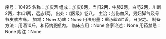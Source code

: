 序号：10495
名称：加皮酒
组成：加皮8两，当归2两，牛膝2两，白芍2两，川断2两，木瓜1两，远志1两。
出处：《医级》卷八。
主治：劳伤血风，男妇脚气及骨节皮肤疼痛。
加减：None
功效：None
用法用量：重汤煮3炷香，日服之。
制备方法：用酒10斤，和药纳瓷瓶内。
临床应用：None
各家论述：None
用药禁忌：None
附注：None
